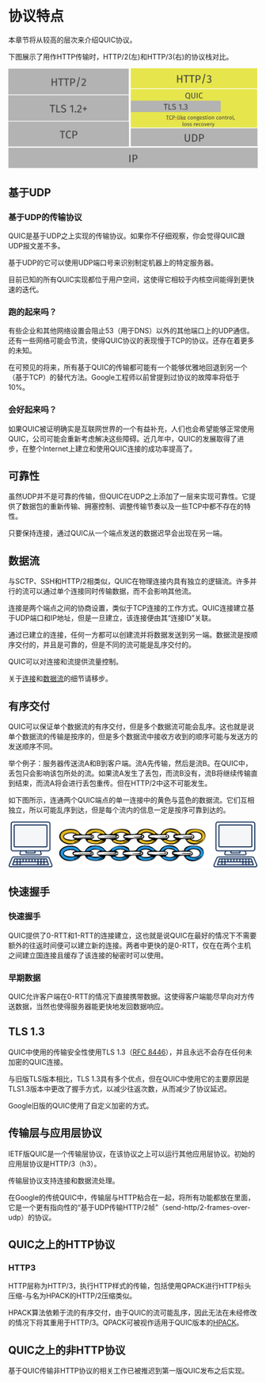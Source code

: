 # 协议特点
本章节将从较高的层次来介绍QUIC协议。

下图展示了用作HTTP传输时，HTTP/2(左)和HTTP/3(右)的协议栈对比。

![](../public/quic-stack.png)

## 基于UDP

### 基于UDP的传输协议

QUIC是基于UDP之上实现的传输协议。如果你不仔细观察，你会觉得QUIC跟UDP报文差不多。

基于UDP的它可以使用UDP端口号来识别制定机器上的特定服务器。

目前已知的所有QUIC实现都位于用户空间，这使得它相较于内核空间能得到更快速的迭代。

### 跑的起来吗？

有些企业和其他网络设置会阻止53（用于DNS）以外的其他端口上的UDP通信。还有一些网络可能会节流，使得QUIC协议的表现慢于TCP的协议。还存在着更多的未知。

在可预见的将来，所有基于QUIC的传输都可能有一个能够优雅地回退到另一个（基于TCP）的替代方法。Google工程师以前曾提到过协议的故障率将低于10%。

### 会好起来吗？

如果QUIC被证明确实是互联网世界的一个有益补充，人们也会希望能够正常使用QUIC，公司可能会重新考虑解决这些障碍。近几年中，QUIC的发展取得了进步，在整个Internet上建立和使用QUIC连接的成功率提高了。

## 可靠性

虽然UDP并不是可靠的传输，但QUIC在UDP之上添加了一层来实现可靠性。它提供了数据包的重新传输、拥塞控制、调整传输节奏以及一些TCP中都不存在的特性。

只要保持连接，通过QUIC从一个端点发送的数据迟早会出现在另一端。


## 数据流

与SCTP、SSH和HTTP/2相类似，QUIC在物理连接内具有独立的逻辑流。许多并行的流可以通过单个连接同时传输数据，而不会影响其他流。

连接是两个端点之间的协商设置，类似于TCP连接的工作方式。QUIC连接建立基于UDP端口和IP地址，但是一旦建立，该连接便由其“连接ID”关联。

通过已建立的连接，任何一方都可以创建流并将数据发送到另一端。数据流是按顺序交付的，并且是可靠的，但是不同的流可能是乱序交付的。

QUIC可以对连接和流提供流量控制。

关于[连接](/quic/QUIC工作原理.html#连接)和[数据流](/quic/QUIC工作原理.html#数据流)的细节请移步。

## 有序交付

QUIC可以保证单个数据流的有序交付，但是多个数据流可能会乱序。这也就是说单个数据流的传输是按序的，但是多个数据流中接收方收到的顺序可能与发送方的发送顺序不同。

举个例子：服务器传送流A和B到客户端。流A先传输，然后是流B。在QUIC中，丢包只会影响该包所处的流。如果流A发生了丢包，而流B没有，流B将继续传输直到结束，而流A将会进行丢包重传。但在HTTP/2中这不可能发生。

如下图所示，连通两个QUIC端点的单一连接中的黄色与蓝色的数据流。它们互相独立，所以可能乱序到达，但是每个流内的信息一定是按序可靠到达的。

![](../public/quic-chain-streams.png)

## 快速握手
### 快速握手

QUIC提供了0-RTT和1-RTT的连接建立，这也就是说QUIC在最好的情况下不需要额外的往返时间便可以建立新的连接。两者中更快的是0-RTT，仅在在两个主机之间建立国连接且缓存了该连接的秘密时可以使用。

### 早期数据

QUIC允许客户端在0-RTT的情况下直接携带数据。这使得客户端能尽早向对方传送数据，当然也使得服务器能更快地发回数据响应。


## TLS 1.3

QUIC中使用的传输安全性使用TLS 1.3（[RFC 8446](https://tools.ietf.org/html/rfc8446)），并且永远不会存在任何未加密的QUIC连接。

与旧版TLS版本相比，TLS 1.3具有多个优点，但在QUIC中使用它的主要原因是TLS1.3版本中更改了握手方式，以减少往返次数，从而减少了协议延迟。

Google旧版的QUIC使用了自定义加密的方式。


## 传输层与应用层协议

IETF版QUIC是一个传输层协议，在该协议之上可以运行其他应用层协议。初始的应用层协议是HTTP/3（h3）。

传输层协议支持连接和数据流处理。

在Google的传统QUIC中，传输层与HTTP粘合在一起，将所有功能都放在里面，它是一个更有指向性的“基于UDP传输HTTP/2帧”（send-http/2-frames-over-udp）的协议。

## QUIC之上的HTTP协议
### HTTP3
HTTP层称为HTTP/3，执行HTTP样式的传输，包括使用QPACK进行HTTP标头压缩-与名为HPACK的HTTP/2压缩类似。

HPACK算法依赖于流的有序交付，由于QUIC的流可能乱序，因此无法在未经修改的情况下将其重用于HTTP/3。QPACK可被视作适用于QUIC版本的[HPACK](https://httpwg.org/specs/rfc7541.html)。

## QUIC之上的非HTTP协议

基于QUIC传输非HTTP协议的相关工作已被推迟到第一版QUIC发布之后实现。